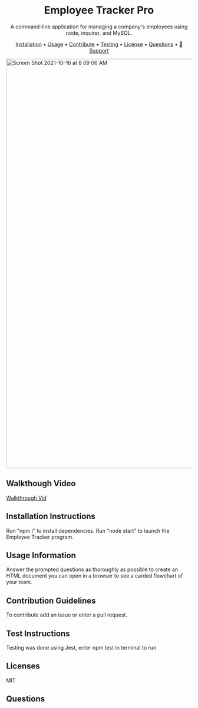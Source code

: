 <h1 align="center">Employee Tracker Pro</h1>

<p align="center">A command-line application for managing a company's employees using node, inquirer, and MySQL.</p>
 
<p align="center">
<a href="#installation-instructions">Installation</a> •
<a href="#usage-information">Usage</a> •
<a href="#contribution-guidelines">Contribute</a> •
<a href="#test-instructions">Testing</a> •
<a href="#licenses">License</a> •
<a href="#questions">Questions</a> •
<a href="#-support">🤝 Support</a> 
</p>
<img width="1110" alt="Screen Shot 2021-10-16 at 8 09 06 AM" src="https://user-images.githubusercontent.com/85111342/137586821-fd09db39-c040-4cae-bb14-d014e07411a0.png">



## Walkthough Video

[Walkthrough Vid](https://youtu.be/lF-xQsC3U6I)

## Installation Instructions 
Run "npm i" to install dependencies. Run "node start" to launch the Employee Tracker program.
## Usage Information
Answer the prompted questions as thoroughly as possible to create an HTML document you can open in a browser to see a carded flowchart of your team.
## Contribution Guidelines
To contribute add an issue or enter a pull request.
## Test Instructions
Testing was done using Jest, enter npm test  in terminal to run
## Licenses
MIT


## Questions
